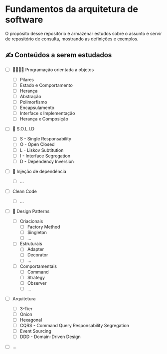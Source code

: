 # Fundamentos da arquitetura de software
O propósito desse repositório é armazenar estudos sobre o assunto e servir de repositório de consulta, mostrando as definições e exemplos.

## ✍ Conteúdos a serem estudados
 
- [ ] 👨‍👨‍👧‍👦 Programação orientada a objetos
  - [ ] Pilares
  - [ ] Estado e Comportamento
  - [ ] Herança
  - [ ] Abstração
  - [ ] Polimorfismo
  - [ ] Encapsulamento
  - [ ] Interface x Implementação
  - [ ] Herança x Composição
- [ ] 🧱 S.O.L.I.D
  - [ ] S - Single Responsability
  - [ ] O - Open Closed
  - [ ] L - Liskov Subtitution 
  - [ ] I - Interface Segregation
  - [ ] D - Dependency Inversion
- [ ] 💉 Injeção de dependência
  - [ ] ...
- [ ] Clean Code
  - [ ] ...
- [ ] 🧰 Design Patterns
  - [ ] Criacionais
    - [ ] Factory Method
    - [ ] Singleton
    - [ ] ...
  - [ ] Estruturais
     - [ ] Adapter
     - [ ] Decorator
     - [ ] ...
  - [ ] Comportamentais
       - [ ] Command
       - [ ] Strategy
       - [ ] Observer
       - [ ] ...
- [ ] Arquitetura
  - [ ] 3-Tier
  - [ ] Onion 
  - [ ] Hexagonal
  - [ ] CQRS - Command Query Responsability Segregation
  - [ ] Event Sourcing
  - [ ] DDD - Domain-Driven Design
 - [ ] ...

